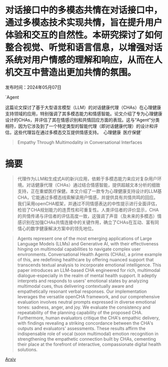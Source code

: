 # 对话接口中的多模态共情在对话接口中，通过多模态技术实现共情，旨在提升用户体验和交互的自然性。本研究探讨了如何整合视觉、听觉和语言信息，以增强对话系统对用户情感的理解和响应，从而在人机交互中营造出更加共情的氛围。

发布时间：2024年05月07日

`Agent

这篇论文探讨了基于大型语言模型（LLM）的对话健康代理（CHAs）在心理健康支持领域的应用，特别强调了其多模态能力和情感智能。论文介绍了专为心理健康设计的CHAs，并评估了其在情感识别和共情回应方面的表现。这与“Agent”分类相符，因为它涉及到了一个特定类型的智能代理（即对话健康代理）的设计和评估，这些代理旨在通过多模态交互提供情感支持。` `心理健康` `医疗保健`

> Empathy Through Multimodality in Conversational Interfaces

# 摘要

> 代理作为LLM和生成式AI的新兴应用，依赖于多模态能力来应对复杂用户环境。对话健康代理（CHAs）通过结合情感智能，提供超越文本分析的细致支持，正在重塑医疗保健。本文介绍了一款专为心理健康支持设计的LLM基CHA，它能通过多模态线索解读用户情感，并提供具有共情共鸣的回应。我们采用openCHA框架，并通过不同情感表达的中性提示进行全面评估，检验了CHA规划能力的连贯性和可重复性。人类评估者的评价显示，CHA的共情传递与评估者的评估高度一致，这强调了声音（及未来的多模态）情感识别在加强CHAs共情连接中的关键作用，确立了CHAs在互动、富有同情心的数字健康解决方案中的领先地位。

> Agents represent one of the most emerging applications of Large Language Models (LLMs) and Generative AI, with their effectiveness hinging on multimodal capabilities to navigate complex user environments. Conversational Health Agents (CHAs), a prime example of this, are redefining healthcare by offering nuanced support that transcends textual analysis to incorporate emotional intelligence. This paper introduces an LLM-based CHA engineered for rich, multimodal dialogue-especially in the realm of mental health support. It adeptly interprets and responds to users' emotional states by analyzing multimodal cues, thus delivering contextually aware and empathetically resonant verbal responses. Our implementation leverages the versatile openCHA framework, and our comprehensive evaluation involves neutral prompts expressed in diverse emotional tones: sadness, anger, and joy. We evaluate the consistency and repeatability of the planning capability of the proposed CHA. Furthermore, human evaluators critique the CHA's empathic delivery, with findings revealing a striking concordance between the CHA's outputs and evaluators' assessments. These results affirm the indispensable role of vocal (soon multimodal) emotion recognition in strengthening the empathetic connection built by CHAs, cementing their place at the forefront of interactive, compassionate digital health solutions.

[Arxiv](https://arxiv.org/abs/2405.04777)